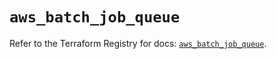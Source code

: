 # `aws_batch_job_queue`

Refer to the Terraform Registry for docs: [`aws_batch_job_queue`](https://registry.terraform.io/providers/hashicorp/aws/5.32.1/docs/resources/batch_job_queue).
